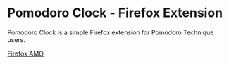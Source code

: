# Pomodoro Clock - Firefox Extension

Pomodoro Clock is a simple Firefox extension for Pomodoro Technique users.

[Firefox AMO](https://addons.mozilla.org/en-US/firefox/addon/pomodoro-clock/)
